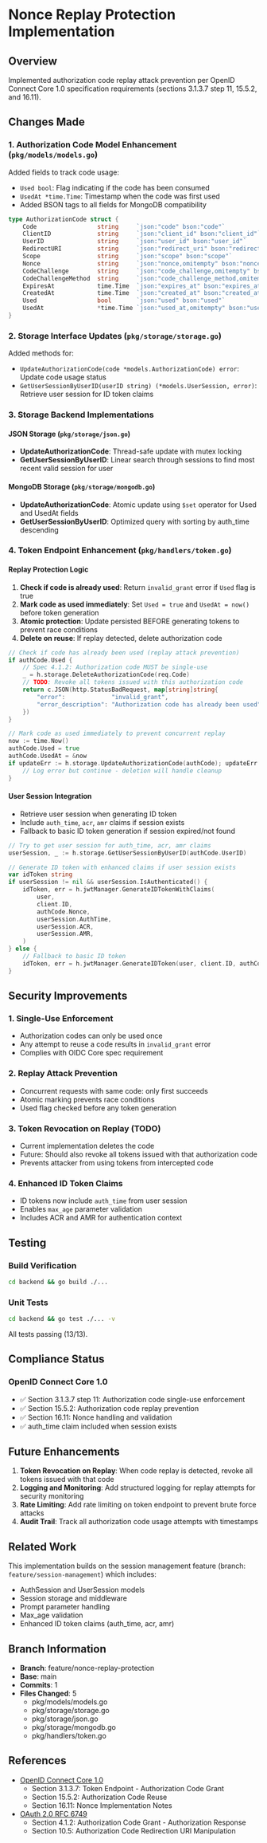 # Nonce Replay Protection Implementation

## Overview
Implemented authorization code replay attack prevention per OpenID Connect Core 1.0 specification requirements (sections 3.1.3.7 step 11, 15.5.2, and 16.11).

## Changes Made

### 1. Authorization Code Model Enhancement (`pkg/models/models.go`)
Added fields to track code usage:
- `Used bool`: Flag indicating if the code has been consumed
- `UsedAt *time.Time`: Timestamp when the code was first used
- Added BSON tags to all fields for MongoDB compatibility

```go
type AuthorizationCode struct {
    Code                 string     `json:"code" bson:"code"`
    ClientID             string     `json:"client_id" bson:"client_id"`
    UserID               string     `json:"user_id" bson:"user_id"`
    RedirectURI          string     `json:"redirect_uri" bson:"redirect_uri"`
    Scope                string     `json:"scope" bson:"scope"`
    Nonce                string     `json:"nonce,omitempty" bson:"nonce,omitempty"`
    CodeChallenge        string     `json:"code_challenge,omitempty" bson:"code_challenge,omitempty"`
    CodeChallengeMethod  string     `json:"code_challenge_method,omitempty" bson:"code_challenge_method,omitempty"`
    ExpiresAt            time.Time  `json:"expires_at" bson:"expires_at"`
    CreatedAt            time.Time  `json:"created_at" bson:"created_at"`
    Used                 bool       `json:"used" bson:"used"`
    UsedAt               *time.Time `json:"used_at,omitempty" bson:"used_at,omitempty"`
}
```

### 2. Storage Interface Updates (`pkg/storage/storage.go`)
Added methods for:
- `UpdateAuthorizationCode(code *models.AuthorizationCode) error`: Update code usage status
- `GetUserSessionByUserID(userID string) (*models.UserSession, error)`: Retrieve user session for ID token claims

### 3. Storage Backend Implementations

#### JSON Storage (`pkg/storage/json.go`)
- **UpdateAuthorizationCode**: Thread-safe update with mutex locking
- **GetUserSessionByUserID**: Linear search through sessions to find most recent valid session for user

#### MongoDB Storage (`pkg/storage/mongodb.go`)
- **UpdateAuthorizationCode**: Atomic update using `$set` operator for Used and UsedAt fields
- **GetUserSessionByUserID**: Optimized query with sorting by auth_time descending

### 4. Token Endpoint Enhancement (`pkg/handlers/token.go`)

#### Replay Protection Logic
1. **Check if code is already used**: Return `invalid_grant` error if `Used` flag is true
2. **Mark code as used immediately**: Set `Used = true` and `UsedAt = now()` before token generation
3. **Atomic protection**: Update persisted BEFORE generating tokens to prevent race conditions
4. **Delete on reuse**: If replay detected, delete authorization code

```go
// Check if code has already been used (replay attack prevention)
if authCode.Used {
    // Spec 4.1.2: Authorization code MUST be single-use
    _ = h.storage.DeleteAuthorizationCode(req.Code)
    // TODO: Revoke all tokens issued with this authorization code
    return c.JSON(http.StatusBadRequest, map[string]string{
        "error":             "invalid_grant",
        "error_description": "Authorization code has already been used",
    })
}

// Mark code as used immediately to prevent concurrent replay
now := time.Now()
authCode.Used = true
authCode.UsedAt = &now
if updateErr := h.storage.UpdateAuthorizationCode(authCode); updateErr != nil {
    // Log error but continue - deletion will handle cleanup
}
```

#### User Session Integration
- Retrieve user session when generating ID token
- Include `auth_time`, `acr`, `amr` claims if session exists
- Fallback to basic ID token generation if session expired/not found

```go
// Try to get user session for auth_time, acr, amr claims
userSession, _ := h.storage.GetUserSessionByUserID(authCode.UserID)

// Generate ID token with enhanced claims if user session exists
var idToken string
if userSession != nil && userSession.IsAuthenticated() {
    idToken, err = h.jwtManager.GenerateIDTokenWithClaims(
        user,
        client.ID,
        authCode.Nonce,
        userSession.AuthTime,
        userSession.ACR,
        userSession.AMR,
    )
} else {
    // Fallback to basic ID token
    idToken, err = h.jwtManager.GenerateIDToken(user, client.ID, authCode.Nonce)
}
```

## Security Improvements

### 1. Single-Use Enforcement
- Authorization codes can only be used once
- Any attempt to reuse a code results in `invalid_grant` error
- Complies with OIDC Core spec requirement

### 2. Replay Attack Prevention
- Concurrent requests with same code: only first succeeds
- Atomic marking prevents race conditions
- Used flag checked before any token generation

### 3. Token Revocation on Replay (TODO)
- Current implementation deletes the code
- Future: Should also revoke all tokens issued with that authorization code
- Prevents attacker from using tokens from intercepted code

### 4. Enhanced ID Token Claims
- ID tokens now include `auth_time` from user session
- Enables `max_age` parameter validation
- Includes ACR and AMR for authentication context

## Testing

### Build Verification
```bash
cd backend && go build ./...
```

### Unit Tests
```bash
cd backend && go test ./... -v
```
All tests passing (13/13).

## Compliance Status

### OpenID Connect Core 1.0
- ✅ Section 3.1.3.7 step 11: Authorization code single-use enforcement
- ✅ Section 15.5.2: Authorization code replay prevention
- ✅ Section 16.11: Nonce handling and validation
- ✅ auth_time claim included when session exists

## Future Enhancements

1. **Token Revocation on Replay**: When code replay is detected, revoke all tokens issued with that code
2. **Logging and Monitoring**: Add structured logging for replay attempts for security monitoring
3. **Rate Limiting**: Add rate limiting on token endpoint to prevent brute force attacks
4. **Audit Trail**: Track all authorization code usage attempts with timestamps

## Related Work

This implementation builds on the session management feature (branch: `feature/session-management`) which includes:
- AuthSession and UserSession models
- Session storage and middleware
- Prompt parameter handling
- Max_age validation
- Enhanced ID token claims (auth_time, acr, amr)

## Branch Information

- **Branch**: feature/nonce-replay-protection
- **Base**: main
- **Commits**: 1
- **Files Changed**: 5
  - pkg/models/models.go
  - pkg/storage/storage.go
  - pkg/storage/json.go
  - pkg/storage/mongodb.go
  - pkg/handlers/token.go

## References

- [OpenID Connect Core 1.0](https://openid.net/specs/openid-connect-core-1_0.html)
  - Section 3.1.3.7: Token Endpoint - Authorization Code Grant
  - Section 15.5.2: Authorization Code Reuse
  - Section 16.11: Nonce Implementation Notes
- [OAuth 2.0 RFC 6749](https://tools.ietf.org/html/rfc6749)
  - Section 4.1.2: Authorization Code Grant - Authorization Response
  - Section 10.5: Authorization Code Redirection URI Manipulation
